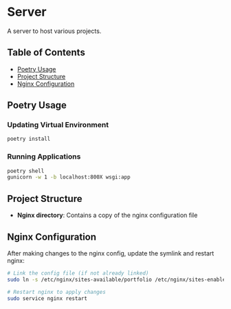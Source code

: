 # Server

A server to host various projects.

## Table of Contents
- [Poetry Usage](#poetry-usage)
- [Project Structure](#project-structure)
- [Nginx Configuration](#nginx-configuration)

## Poetry Usage

### Updating Virtual Environment
```bash
poetry install
```

### Running Applications
```bash
poetry shell
gunicorn -w 1 -b localhost:800X wsgi:app
```

## Project Structure

- **Nginx directory**: Contains a copy of the nginx configuration file

## Nginx Configuration

After making changes to the nginx config, update the symlink and restart nginx:

```bash
# Link the config file (if not already linked)
sudo ln -s /etc/nginx/sites-available/portfolio /etc/nginx/sites-enabled/

# Restart nginx to apply changes
sudo service nginx restart
```